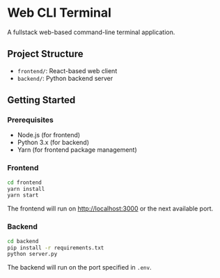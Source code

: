 # Web CLI Terminal

A fullstack web-based command-line terminal application.

## Project Structure

- `frontend/`: React-based web client
- `backend/`: Python backend server

## Getting Started

### Prerequisites

- Node.js (for frontend)
- Python 3.x (for backend)
- Yarn (for frontend package management)

### Frontend

```bash
cd frontend
yarn install
yarn start
```

The frontend will run on [http://localhost:3000](http://localhost:3000) or the next available port.

### Backend

```bash
cd backend
pip install -r requirements.txt
python server.py
```

The backend will run on the port specified in `.env`.
